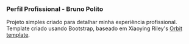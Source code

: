 ### Perfil Profissional - Bruno Polito

Projeto simples criado para detalhar minha experiência profissional.
Template criado usando Bootstrap, baseado em Xiaoying Riley's [Orbit template](http://themes.3rdwavemedia.com/demo/orbit).

